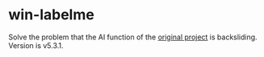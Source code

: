 # win-labelme
Solve the problem that the AI function of the [original project](https://github.com/labelmeai/labelme) is backsliding. Version is v5.3.1.

